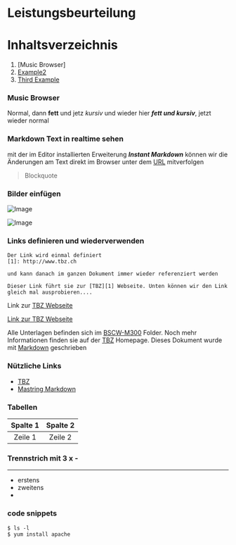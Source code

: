 # Leistungsbeurteilung

# Inhaltsverzeichnis

1. [Music Browser]
2. [Example2](#example2)
3. [Third Example](#third-example)

### Music Browser 

Normal, dann **fett** und jetz *kursiv* und wieder hier ***fett und kursiv***, jetzt wieder normal

### Markdown Text in realtime sehen

mit der im Editor installierten Erweiterung ***Instant Markdown*** können wir die
Änderungen am Text direkt im Browser unter dem [URL](http://localhost:8090) mitverfolgen

> Blockquote

### Bilder einfügen

![Image](images/denken.png)

![Image](images/emoji-cold.jpg)



### Links definieren und wiederverwenden

    Der Link wird einmal definiert
    [1]: http://www.tbz.ch

    und kann danach im ganzen Dokument immer wieder referenziert werden

    Dieser Link führt sie zur [TBZ][1] Webseite. Unten können wir den Link gleich mal ausprobieren....

[1]: http://www.tbz.ch
[2]: https://guides.github.com/features/mastering-markdown/
[3]: https://bscw.tbz.ch/bscw/bscw.cgi/25833849

Link zur [TBZ Webseite][1]

[Link zur TBZ Webseite](http://www.tbz.ch)

Alle Unterlagen befinden sich im [BSCW-M300][3] Folder. Noch mehr Informationen finden sie auf der [TBZ][1] Homepage.
Dieses Dokument wurde mit [Markdown][2] geschrieben


### Nützliche Links
* [TBZ][1]
* [Mastring Markdown][2]

### Tabellen

|Spalte 1 | Spalte 2|
|:--:|:--:|
|Zeile 1|Zeile 2|

### Trennstrich mit 3 x -

---





* erstens
* zweitens
*

### code snippets

    $ ls -l
    $ yum install apache
